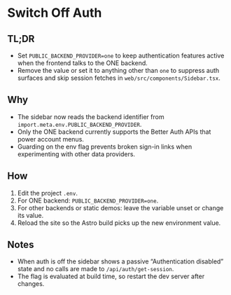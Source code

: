 # Switch Off Auth

## TL;DR
- Set `PUBLIC_BACKEND_PROVIDER=one` to keep authentication features active when the frontend talks to the ONE backend.
- Remove the value or set it to anything other than `one` to suppress auth surfaces and skip session fetches in `web/src/components/Sidebar.tsx`.

## Why
- The sidebar now reads the backend identifier from `import.meta.env.PUBLIC_BACKEND_PROVIDER`.
- Only the ONE backend currently supports the Better Auth APIs that power account menus.
- Guarding on the env flag prevents broken sign-in links when experimenting with other data providers.

## How
1. Edit the project `.env`.
2. For ONE backend: `PUBLIC_BACKEND_PROVIDER=one`.
3. For other backends or static demos: leave the variable unset or change its value.
4. Reload the site so the Astro build picks up the new environment value.

## Notes
- When auth is off the sidebar shows a passive “Authentication disabled” state and no calls are made to `/api/auth/get-session`.
- The flag is evaluated at build time, so restart the dev server after changes.
